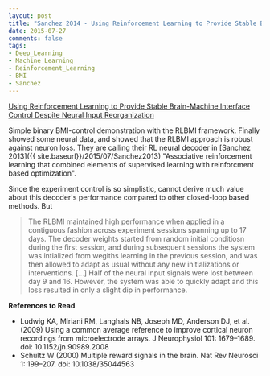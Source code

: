 ```yaml
---
layout: post
title: "Sanchez 2014 - Using Reinforcement Learning to Provide Stable Brain-Machine Interface Control Despite Neural Input Reorganization"
date: 2015-07-27
comments: false
tags:
- Deep_Learning
- Machine_Learning
- Reinforcement_Learning
- BMI
- Sanchez
---
```


[Using Reinforcement Learning to Provide Stable Brain-Machine Interface Control Despite Neural Input Reorganization](http://journals.plos.org/plosone/article?id=10.1371/journal.pone.0087253)

Simple binary BMI-control demonstration with the RLBMI framework. Finally showed some neural data, and showed that the RLBMI approach is robust against neuron loss. They are calling their RL neural decoder in [Sanchez 2013]({{ site.baseurl}}/2015/07/Sanchez2013) "Associative reinforcement learning that combined elements of supervised learning with reinforcment based optimization".

Since the experiment control is so simplistic, cannot derive much value about this decoder's performance compared to other closed-loop based methods. But
    
>The RLBMI maintained high performance when applied in a contiguous fashion across experiment sessions spanning up to 17 days. The decoder weights started from random initial conditiosn during the first session, and during subsequent sessions the system was intialized from wegiths learning in the previous session, and was then allowed to adapt as usual without any new initializations or interventions. [...] Half of the neural input signals were lost between day 9 and 16. However, the system was able to quickly adapt and this loss resulted in only a slight dip in performance.

**References to Read**

* Ludwig KA, Miriani RM, Langhals NB, Joseph MD, Anderson DJ, et al. (2009) Using a common average reference to improve cortical neuron recordings from microelectrode arrays. J Neurophysiol 101: 1679–1689. doi: 10.1152/jn.90989.2008
* Schultz W (2000) Multiple reward signals in the brain. Nat Rev Neurosci 1: 199–207. doi: 10.1038/35044563
